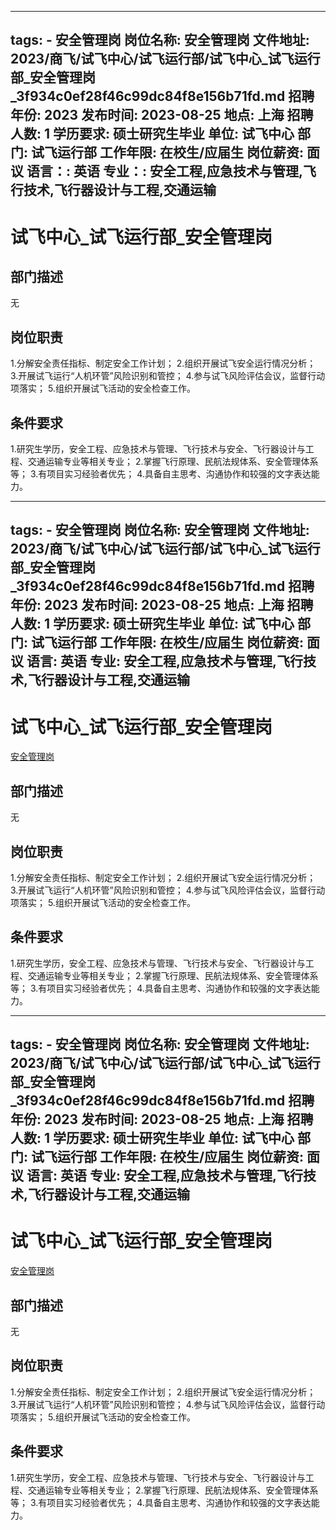 
---
tags:
    - 安全管理岗
岗位名称: 安全管理岗
文件地址: 2023/商飞/试飞中心/试飞运行部/试飞中心_试飞运行部_安全管理岗_3f934c0ef28f46c99dc84f8e156b71fd.md
招聘年份: 2023
发布时间: 2023-08-25
地点: 上海
招聘人数: 1
学历要求: 硕士研究生毕业
单位: 试飞中心
部门: 试飞运行部
工作年限: 在校生/应届生
岗位薪资: 面议
语言：: 英语
专业：: 安全工程,应急技术与管理,飞行技术,飞行器设计与工程,交通运输
---

# 试飞中心_试飞运行部_安全管理岗

## 部门描述

无

## 岗位职责

1.分解安全责任指标、制定安全工作计划；
 2.组织开展试飞安全运行情况分析；
 3.开展试飞运行“人机环管”风险识别和管控；
 4.参与试飞风险评估会议，监督行动项落实；
 5.组织开展试飞活动的安全检查工作。

 ## 条件要求

1.研究生学历，安全工程、应急技术与管理、飞行技术与安全、飞行器设计与工程、交通运输专业等相关专业；
 2.掌握飞行原理、民航法规体系、安全管理体系等；
 3.有项目实习经验者优先；
 4.具备自主思考、沟通协作和较强的文字表达能力。

---
tags:
    - 安全管理岗
岗位名称: 安全管理岗
文件地址: 2023/商飞/试飞中心/试飞运行部/试飞中心_试飞运行部_安全管理岗_3f934c0ef28f46c99dc84f8e156b71fd.md
招聘年份: 2023
发布时间: 2023-08-25
地点: 上海
招聘人数: 1
学历要求: 硕士研究生毕业
单位: 试飞中心
部门: 试飞运行部
工作年限: 在校生/应届生
岗位薪资: 面议
语言: 英语
专业: 安全工程,应急技术与管理,飞行技术,飞行器设计与工程,交通运输
---

# 试飞中心_试飞运行部_安全管理岗

[安全管理岗](http://zhaopin.comac.cc/zp/ct/out/position/positionDetail?planid=3f934c0ef28f46c99dc84f8e156b71fd)

## 部门描述

无

## 岗位职责

1.分解安全责任指标、制定安全工作计划；
 2.组织开展试飞安全运行情况分析；
 3.开展试飞运行“人机环管”风险识别和管控；
 4.参与试飞风险评估会议，监督行动项落实；
 5.组织开展试飞活动的安全检查工作。

 ## 条件要求

1.研究生学历，安全工程、应急技术与管理、飞行技术与安全、飞行器设计与工程、交通运输专业等相关专业；
 2.掌握飞行原理、民航法规体系、安全管理体系等；
 3.有项目实习经验者优先；
 4.具备自主思考、沟通协作和较强的文字表达能力。

---
tags:
    - 安全管理岗
岗位名称: 安全管理岗
文件地址: 2023/商飞/试飞中心/试飞运行部/试飞中心_试飞运行部_安全管理岗_3f934c0ef28f46c99dc84f8e156b71fd.md
招聘年份: 2023
发布时间: 2023-08-25
地点: 上海
招聘人数: 1
学历要求: 硕士研究生毕业
单位: 试飞中心
部门: 试飞运行部
工作年限: 在校生/应届生
岗位薪资: 面议
语言: 英语
专业: 安全工程,应急技术与管理,飞行技术,飞行器设计与工程,交通运输
---

# 试飞中心_试飞运行部_安全管理岗

[安全管理岗](http://zhaopin.comac.cc/zp/ct/out/position/positionDetail?planid=3f934c0ef28f46c99dc84f8e156b71fd)


## 部门描述

无

## 岗位职责

1.分解安全责任指标、制定安全工作计划；
 2.组织开展试飞安全运行情况分析；
 3.开展试飞运行“人机环管”风险识别和管控；
 4.参与试飞风险评估会议，监督行动项落实；
 5.组织开展试飞活动的安全检查工作。

 ## 条件要求

1.研究生学历，安全工程、应急技术与管理、飞行技术与安全、飞行器设计与工程、交通运输专业等相关专业；
 2.掌握飞行原理、民航法规体系、安全管理体系等；
 3.有项目实习经验者优先；
 4.具备自主思考、沟通协作和较强的文字表达能力。
